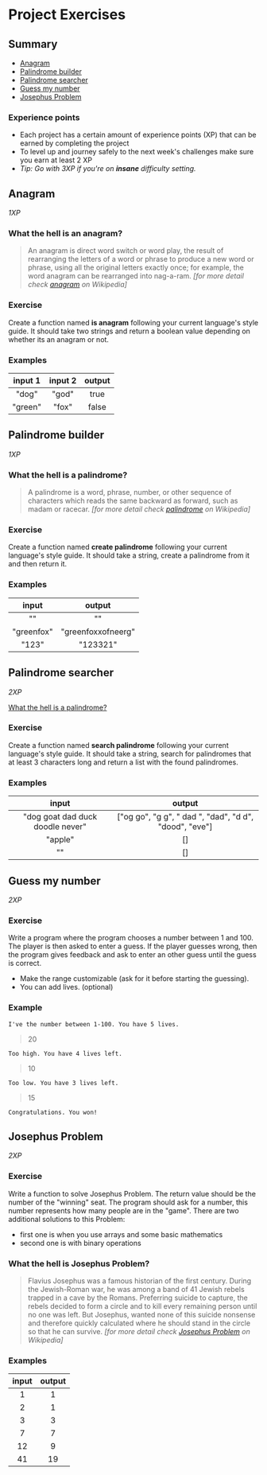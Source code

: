# Project Exercises

## Summary
 - [Anagram](#anagram)
 - [Palindrome builder](#palindrome-builder)
 - [Palindrome searcher](#palindrome-searcher)
 - [Guess my number](#guess-my-number)
 - [Josephus Problem](#josephus-problem)

### Experience points
- Each project has a certain amount of experience points (XP) that can be earned by completing the project
- To level up and journey safely to the next week's challenges make sure you earn at least 2 XP
- *Tip: Go with 3XP if you're on __insane__ difficulty setting.*

## Anagram
*1XP*

### What the hell is an anagram?
> An anagram is direct word switch or word play, the result of rearranging the letters of a word or phrase to produce a new word or phrase, using all the original letters exactly once; for example, the word anagram can be rearranged into nag-a-ram.
> *[for more detail check [anagram](https://en.wikipedia.org/wiki/Anagram) on Wikipedia]*

### Exercise
Create a function named **is anagram** following your current language's style guide. It should take two strings and return a boolean value depending on whether its an anagram or not.

### Examples
|input 1|input 2|output|
|:-----:|:-----:|:---:|
|"dog"|"god"|true|
|"green"|"fox"|false|

## Palindrome builder
*1XP*

### What the hell is a palindrome?

> A palindrome is a word, phrase, number, or other sequence of characters which reads the same backward as forward, such as madam or racecar.
> *[for more detail check [palindrome](https://en.wikipedia.org/wiki/Palindrome) on Wikipedia]*

### Exercise

Create a function named **create palindrome** following your current language's style guide. It should take a string, create a palindrome from it and then return it.

### Examples

|input|output|
|:---:|:---:|
|""|""|
|"greenfox"|"greenfoxxofneerg"|
|"123"|"123321"|

## Palindrome searcher
*2XP*

[What the hell is a palindrome?](#palindrome-builder)

### Exercise

Create a function named **search palindrome** following your current language's style guide. It should take a string, search for palindromes that at least 3 characters long and return a list with the found palindromes.

### Examples

|input|output|
|:---:|:---:|
|"dog goat dad duck doodle never"|["og go", "g g", " dad ", "dad", "d d", "dood", "eve"]|
|"apple"|[]|
|""|[]|

## Guess my number
*2XP*

### Exercise

Write a program where the program chooses a number between 1 and 100. The player is then asked to enter a guess. If the player guesses wrong, then the program gives feedback and ask to enter an other guess until the guess is correct.
- Make the range customizable (ask for it before starting the guessing).
- You can add lives. (optional)

### Example
`I've the number between 1-100. You have 5 lives.`
> 20

`Too high. You have 4 lives left.`
> 10

`Too low. You have 3 lives left.`
> 15

`Congratulations. You won!`

## Josephus Problem
*2XP*

### Exercise
Write a function to solve Josephus Problem. The return value should be the number of the "winning" seat. The program should ask for a number, this number represents how many people are in the "game".
There are two additional solutions to this Problem:
- first one is when you use arrays and some basic mathematics
- second one is with binary operations

### What the hell is Josephus Problem?

> Flavius Josephus was a famous historian of the first century. During the Jewish-Roman war, he was among a band of 41 Jewish rebels trapped in a cave by the Romans. Preferring suicide to capture, the rebels decided to form a circle and to kill every remaining person until no one was left. But Josephus, wanted none of this suicide nonsense and therefore quickly calculated where he should stand in the circle so that he can survive.
> *[for more detail check [Josephus Problem](https://en.wikipedia.org/wiki/Josephus_problem) on Wikipedia]*

### Examples

|input|output|
|:---:|:---:|
|1|1|
|2|1|
|3|3|
|7|7|
|12|9|
|41|19|
